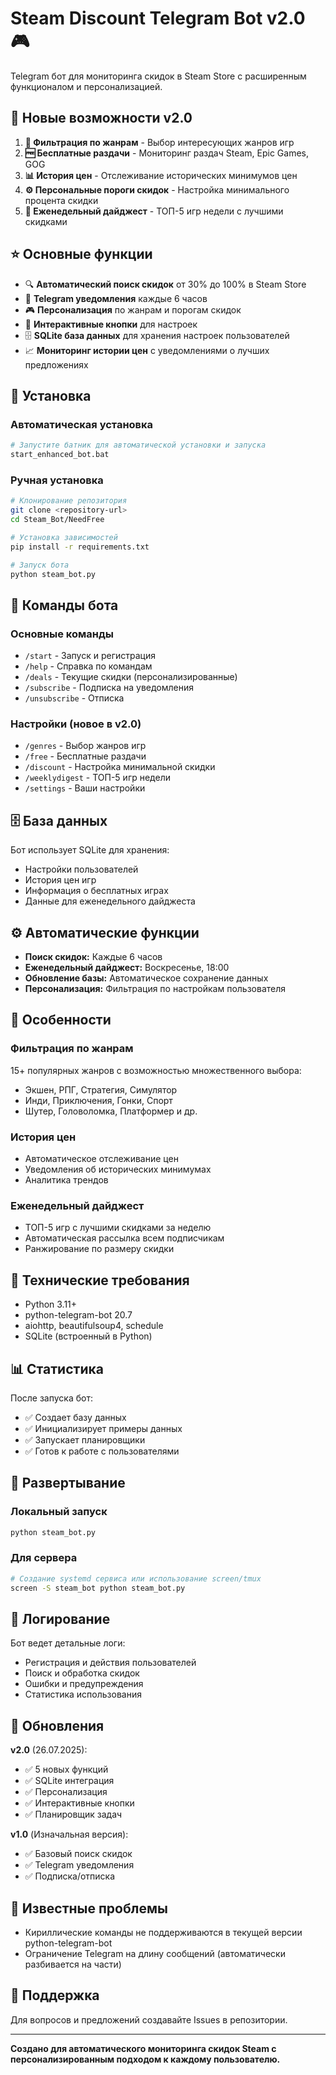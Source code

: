 # Steam Discount Telegram Bot v2.0 🎮

Telegram бот для мониторинга скидок в Steam Store с расширенным функционалом и персонализацией.

## 🚀 Новые возможности v2.0

1. **🎯 Фильтрация по жанрам** - Выбор интересующих жанров игр
2. **🆓 Бесплатные раздачи** - Мониторинг раздач Steam, Epic Games, GOG
3. **📊 История цен** - Отслеживание исторических минимумов цен
4. **⚙️ Персональные пороги скидок** - Настройка минимального процента скидки
5. **📅 Еженедельный дайджест** - ТОП-5 игр недели с лучшими скидками

## ⭐ Основные функции

- 🔍 **Автоматический поиск скидок** от 30% до 100% в Steam Store
- 💬 **Telegram уведомления** каждые 6 часов
- 🎮 **Персонализация** по жанрам и порогам скидок
- 📱 **Интерактивные кнопки** для настроек
- 🗄️ **SQLite база данных** для хранения настроек пользователей
- 📈 **Мониторинг истории цен** с уведомлениями о лучших предложениях

## 🔧 Установка

### Автоматическая установка
```bash
# Запустите батник для автоматической установки и запуска
start_enhanced_bot.bat
```

### Ручная установка
```bash
# Клонирование репозитория
git clone <repository-url>
cd Steam_Bot/NeedFree

# Установка зависимостей
pip install -r requirements.txt

# Запуск бота
python steam_bot.py
```

## 📱 Команды бота

### Основные команды
- `/start` - Запуск и регистрация
- `/help` - Справка по командам
- `/deals` - Текущие скидки (персонализированные)
- `/subscribe` - Подписка на уведомления
- `/unsubscribe` - Отписка

### Настройки (новое в v2.0)
- `/genres` - Выбор жанров игр
- `/free` - Бесплатные раздачи
- `/discount` - Настройка минимальной скидки
- `/weeklydigest` - ТОП-5 игр недели
- `/settings` - Ваши настройки

## 🗄️ База данных

Бот использует SQLite для хранения:
- Настройки пользователей
- История цен игр
- Информация о бесплатных играх
- Данные для еженедельного дайджеста

## ⚙️ Автоматические функции

- **Поиск скидок:** Каждые 6 часов
- **Еженедельный дайджест:** Воскресенье, 18:00
- **Обновление базы:** Автоматическое сохранение данных
- **Персонализация:** Фильтрация по настройкам пользователя

## 🎯 Особенности

### Фильтрация по жанрам
15+ популярных жанров с возможностью множественного выбора:
- Экшен, РПГ, Стратегия, Симулятор
- Инди, Приключения, Гонки, Спорт
- Шутер, Головоломка, Платформер и др.

### История цен
- Автоматическое отслеживание цен
- Уведомления об исторических минимумах
- Аналитика трендов

### Еженедельный дайджест
- ТОП-5 игр с лучшими скидками за неделю
- Автоматическая рассылка всем подписчикам
- Ранжирование по размеру скидки

## 🔧 Технические требования

- Python 3.11+
- python-telegram-bot 20.7
- aiohttp, beautifulsoup4, schedule
- SQLite (встроенный в Python)

## 📊 Статистика

После запуска бот:
- ✅ Создает базу данных
- ✅ Инициализирует примеры данных
- ✅ Запускает планировщики
- ✅ Готов к работе с пользователями

## 🚀 Развертывание

### Локальный запуск
```bash
python steam_bot.py
```

### Для сервера
```bash
# Создание systemd сервиса или использование screen/tmux
screen -S steam_bot python steam_bot.py
```

## 📝 Логирование

Бот ведет детальные логи:
- Регистрация и действия пользователей
- Поиск и обработка скидок
- Ошибки и предупреждения
- Статистика использования

## 🔄 Обновления

**v2.0** (26.07.2025):
- ✅ 5 новых функций
- ✅ SQLite интеграция
- ✅ Персонализация
- ✅ Интерактивные кнопки
- ✅ Планировщик задач

**v1.0** (Изначальная версия):
- ✅ Базовый поиск скидок
- ✅ Telegram уведомления
- ✅ Подписка/отписка

## 🐛 Известные проблемы

- Кириллические команды не поддерживаются в текущей версии python-telegram-bot
- Ограничение Telegram на длину сообщений (автоматически разбивается на части)

## 🤝 Поддержка

Для вопросов и предложений создавайте Issues в репозитории.

---

**Создано для автоматического мониторинга скидок Steam с персонализированным подходом к каждому пользователю.**
